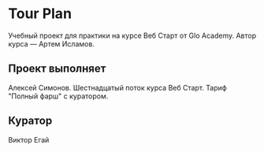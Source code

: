 # Tour Plan
Учебный проект для практики на курсе Веб Старт от Glo Academy. Автор курса — Артем Исламов.

## Проект выполняет
Алексей Симонов. Шестнадцатый поток курса Веб Старт. Тариф "Полный фарш" с куратором.

## Куратор
Виктор Егай